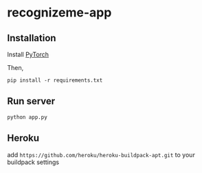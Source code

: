 # recognizeme-app

## Installation

Install [PyTorch](https://pytorch.org/get-started/locally/)

Then,
```
pip install -r requirements.txt
```

## Run server
```
python app.py
```
## Heroku
add `https://github.com/heroku/heroku-buildpack-apt.git` to your buildpack settings
